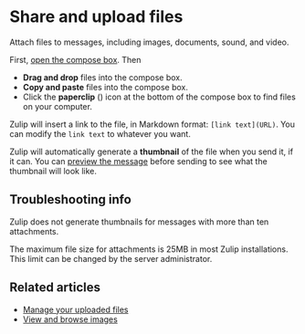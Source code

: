 # Share and upload files

Attach files to messages, including images, documents, sound, and video.

First, [open the compose box](/help/open-the-compose-box). Then

* **Drag and drop** files into the compose box.
* **Copy and paste** files into the compose box.
* Click the **paperclip** (<i class="fa fa-paperclip"></i>) icon at
  the bottom of the compose box to find files on your computer.

Zulip will insert a link to the file, in Markdown format:
`[link text](URL)`. You can modify the `link text` to whatever you want.

Zulip will automatically generate a **thumbnail** of the file when you send
it, if it can. You can
[preview the message](/help/preview-your-message-before-sending) before
sending to see what the thumbnail will look like.

## Troubleshooting info

Zulip does not generate thumbnails for messages with more than ten
attachments.

The maximum file size for attachments is 25MB in most Zulip installations.
This limit can be changed by the server administrator.

## Related articles

* [Manage your uploaded files](/help/manage-your-uploaded-files)
* [View and browse images](/help/view-and-browse-images)
